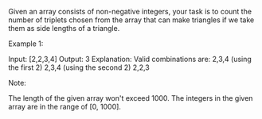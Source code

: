 Given an array consists of non-negative integers,  your task is to count the number of triplets chosen from the array that can make triangles if we take them as side lengths of a triangle.

Example 1:

Input: [2,2,3,4]
Output: 3
Explanation:
Valid combinations are: 
2,3,4 (using the first 2)
2,3,4 (using the second 2)
2,2,3



Note:

The length of the given array won't exceed 1000.
The integers in the given array are in the range of [0, 1000].


